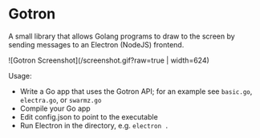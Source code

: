 # Gotron

A small library that allows Golang programs to draw to the screen by sending messages to an Electron (NodeJS) frontend.

![Gotron Screenshot](/screenshot.gif?raw=true | width=624)

Usage:

* Write a Go app that uses the Gotron API; for an example see `basic.go`, `electra.go`, or `swarmz.go`
* Compile your Go app
* Edit config.json to point to the executable
* Run Electron in the directory, e.g. `electron .`

